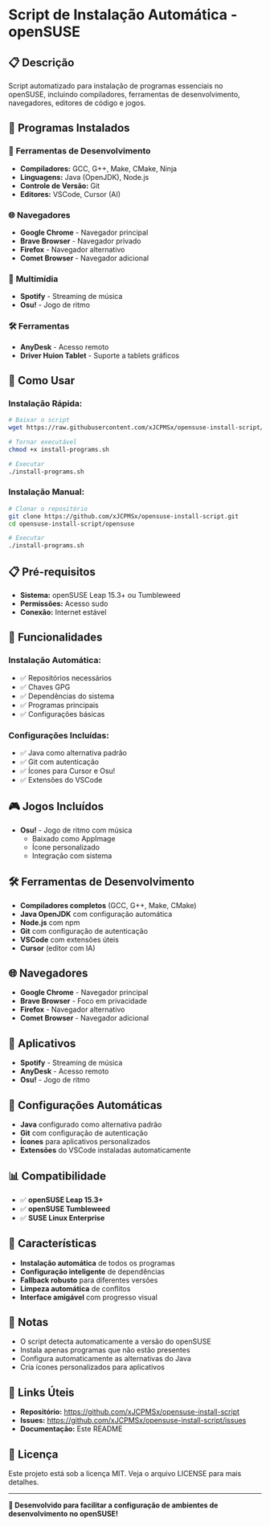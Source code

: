 # Script de Instalação Automática - openSUSE

## 📋 Descrição
Script automatizado para instalação de programas essenciais no openSUSE, incluindo compiladores, ferramentas de desenvolvimento, navegadores, editores de código e jogos.

## 🎯 Programas Instalados

### 🔧 **Ferramentas de Desenvolvimento**
- **Compiladores:** GCC, G++, Make, CMake, Ninja
- **Linguagens:** Java (OpenJDK), Node.js
- **Controle de Versão:** Git
- **Editores:** VSCode, Cursor (AI)

### 🌐 **Navegadores**
- **Google Chrome** - Navegador principal
- **Brave Browser** - Navegador privado
- **Firefox** - Navegador alternativo
- **Comet Browser** - Navegador adicional

### 🎵 **Multimídia**
- **Spotify** - Streaming de música
- **Osu!** - Jogo de ritmo

### 🛠️ **Ferramentas**
- **AnyDesk** - Acesso remoto
- **Driver Huion Tablet** - Suporte a tablets gráficos

## 🚀 Como Usar

### **Instalação Rápida:**
```bash
# Baixar o script
wget https://raw.githubusercontent.com/xJCPMSx/opensuse-install-script/main/opensuse/install-programs.sh

# Tornar executável
chmod +x install-programs.sh

# Executar
./install-programs.sh
```

### **Instalação Manual:**
```bash
# Clonar o repositório
git clone https://github.com/xJCPMSx/opensuse-install-script.git
cd opensuse-install-script/opensuse

# Executar
./install-programs.sh
```

## 📋 Pré-requisitos
- **Sistema:** openSUSE Leap 15.3+ ou Tumbleweed
- **Permissões:** Acesso sudo
- **Conexão:** Internet estável

## 🔧 Funcionalidades

### **Instalação Automática:**
- ✅ Repositórios necessários
- ✅ Chaves GPG
- ✅ Dependências do sistema
- ✅ Programas principais
- ✅ Configurações básicas

### **Configurações Incluídas:**
- ✅ Java como alternativa padrão
- ✅ Git com autenticação
- ✅ Ícones para Cursor e Osu!
- ✅ Extensões do VSCode

## 🎮 Jogos Incluídos
- **Osu!** - Jogo de ritmo com música
  - Baixado como AppImage
  - Ícone personalizado
  - Integração com sistema

## 🛠️ Ferramentas de Desenvolvimento
- **Compiladores completos** (GCC, G++, Make, CMake)
- **Java OpenJDK** com configuração automática
- **Node.js** com npm
- **Git** com configuração de autenticação
- **VSCode** com extensões úteis
- **Cursor** (editor com IA)

## 🌐 Navegadores
- **Google Chrome** - Navegador principal
- **Brave Browser** - Foco em privacidade
- **Firefox** - Navegador alternativo
- **Comet Browser** - Navegador adicional

## 📱 Aplicativos
- **Spotify** - Streaming de música
- **AnyDesk** - Acesso remoto
- **Osu!** - Jogo de ritmo

## 🔧 Configurações Automáticas
- **Java** configurado como alternativa padrão
- **Git** com configuração de autenticação
- **Ícones** para aplicativos personalizados
- **Extensões** do VSCode instaladas automaticamente

## 📊 Compatibilidade
- ✅ **openSUSE Leap 15.3+**
- ✅ **openSUSE Tumbleweed**
- ✅ **SUSE Linux Enterprise**

## 🎯 Características
- **Instalação automática** de todos os programas
- **Configuração inteligente** de dependências
- **Fallback robusto** para diferentes versões
- **Limpeza automática** de conflitos
- **Interface amigável** com progresso visual

## 📝 Notas
- O script detecta automaticamente a versão do openSUSE
- Instala apenas programas que não estão presentes
- Configura automaticamente as alternativas do Java
- Cria ícones personalizados para aplicativos

## 🔗 Links Úteis
- **Repositório:** https://github.com/xJCPMSx/opensuse-install-script
- **Issues:** https://github.com/xJCPMSx/opensuse-install-script/issues
- **Documentação:** Este README

## 📄 Licença
Este projeto está sob a licença MIT. Veja o arquivo LICENSE para mais detalhes.

---
**🎉 Desenvolvido para facilitar a configuração de ambientes de desenvolvimento no openSUSE!**

